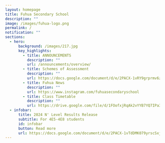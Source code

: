 ```yaml
---
layout: homepage
title: Fuhua Secondary School
description: ""
image: /images/fuhua-logo.png
permalink: /
notification: ""
sections:
  - hero:
      background: /images/217.jpg
      key_highlights:
        - title: ANNOUNCEMENTS
          description: ""
          url: /announcements/overview/
        - title: Schemes of Assessment
          description: ""
          url: https://docs.google.com/document/d/e/2PACX-1vRY9grprmv6zyYqW0hD89717TvOn5FemE6IOehli7p5PXoL6l_DSiRBj1OsOOFNQIrJdsUq-UMTTFLJ/pub
        - title: Fuhua News
          description: ""
          url: https://www.instagram.com/fuhuasecondaryschool
        - title: Class Timetable
          description: ""
          url: https://drive.google.com/file/d/1FOofxjRqAk2vYYB7YQ7IPa3qMhTg0Dtd/view?usp=sharing
  - infobar:
      title: 2024 N' Level Results Release
      subtitle: For 4E5-4E8 students
      id: infobar
      button: Read more
      url: https://docs.google.com/document/d/e/2PACX-1vTdDMK079yrscSxjq4HMPBVShc1vP41J12uGzju_FwyQlfS1_350VgUxXiL2GgT-SV3q-mIFsGLJ-yu/pub
---
```

